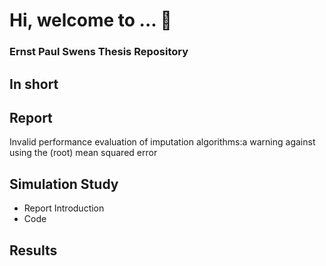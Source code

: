# Hi, welcome to ... 👋
### Ernst Paul Swens Thesis Repository

## In short

## Report
Invalid performance evaluation of imputation algorithms:a warning against using the (root) mean squared error

## Simulation Study
* Report Introduction
* Code 

## Results
